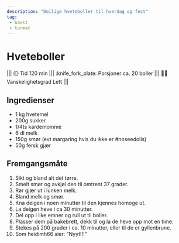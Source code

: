 ```yaml
---
description: "Deilige hveteboller til hverdag og fest"
tag:
 - baskt
 - turmat
---
```


# Hveteboller

||| :timer_clock: Tid
120 min
||| :knife_fork_plate: Porsjoner
ca. 20 boller
||| :cook: Vanskelighetsgrad
Lett
|||

## Ingredienser

- 1 kg hvetemel
- 200g sukker
- 1/4ts kardemomme
- 6 dl melk
- 150g smør (evt margaring hvis du ikke er #noseedoils)
- 50g fersk gjær

## Fremgangsmåte

1. Sikt og bland alt det tørre.
2. Smelt smør og avkjøl den til omtrent 37 grader.
3. Rør gjær ut i lunken melk.
4. Bland melk og smør.
5. Kna deigen i noen minutter til den kjennes homoge ut.
6. La deigen heve i ca 30 minutter.
7. Del opp i like emner og rull ut til boller.
8. Plasser dem på bakebrett, dekk til og la de heve opp mot en time.
9. Stekes på 200 grader i ca. 10 minutter, eller til de er gyllenbrune. 
10. Som heidimh66 sier: "Nyyt!!!"
